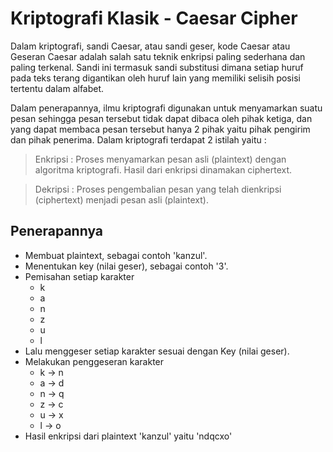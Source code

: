 # Kriptografi Klasik - Caesar Cipher
Dalam kriptografi, sandi Caesar, atau sandi geser, kode Caesar atau Geseran Caesar adalah salah satu teknik enkripsi paling sederhana dan paling terkenal. Sandi ini termasuk sandi substitusi dimana setiap huruf pada teks terang digantikan oleh huruf lain yang memiliki selisih posisi tertentu dalam alfabet.

Dalam penerapannya, ilmu kriptografi digunakan untuk menyamarkan suatu pesan sehingga pesan tersebut tidak dapat dibaca oleh pihak ketiga, dan yang dapat membaca pesan tersebut hanya 2 pihak yaitu pihak pengirim dan pihak penerima. Dalam kriptografi terdapat 2 istilah yaitu :

>Enkripsi : Proses menyamarkan pesan asli (plaintext) dengan algoritma kriptografi. Hasil dari enkripsi dinamakan ciphertext.

>Dekripsi : Proses pengembalian pesan yang telah dienkripsi (ciphertext) menjadi pesan asli (plaintext).

## Penerapannya
- Membuat plaintext, sebagai contoh 'kanzul'.
- Menentukan key (nilai geser), sebagai contoh '3'.
- Pemisahan setiap karakter
    - k
    - a
    - n
    - z
    - u
    - l
- Lalu menggeser setiap karakter sesuai dengan Key (nilai geser).
- Melakukan penggeseran karakter
    - k     -> n
    - a     -> d
    - n     -> q
    - z     -> c
    - u     -> x
    - l     -> o
- Hasil enkripsi dari plaintext 'kanzul' yaitu 'ndqcxo'
   
